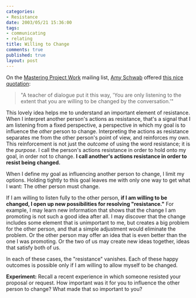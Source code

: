 ```yaml
--- 
categories: 
- Resistance
date: 2003/05/21 15:36:00
tags: 
- communicating
- relating
title: Willing to Change
comments: true
published: true
layout: post
---
```


<p> On the <a href="http://groups.yahoo.com/group/MasteringProjectWork">Mastering Project Work</a> mailing list, <a href="http://www.projectcommunity.com/whoweare.html">Amy Schwab</a> offered <a href="http://groups.yahoo.com/group/MasteringProjectWork/message/59">this nice quotation</a>: </p>
<blockquote>
<p> "A teacher of dialogue put it this way, 'You are only listening to the extent that you are willing to be changed by the conversation.'" </p>
</blockquote>
<p> This lovely idea helps me to understand an important element of resistance. When I interpret another person's actions as resistance, that's a signal that I am listening from a fixed perspective, a perspective in which my goal is to influence the <em>other</em> person to change. Interpreting the actions as resistance separates me from the other person's point of view, and reinforces my own. This reinforcement is not just the <em>outcome</em> of using the word resistance; it is the <em>purpose</em>. I call the person's actions resistance in order to hold onto my goal, in order not to change. <strong>I call another's actions resistance in order to resist being changed.</strong>
</p>
<p> When I define my goal as influencing another person to change, I limit my options. Holding tightly to this goal leaves me with only one way to get what I want: The other person must change. </p>
<p> If I am willing to listen fully to the other person, <strong>if I am willing to be changed, I open up new possibilities for resolving "resistance."</strong> For example, I may learn new information that shows that the change I am promoting is not such a good idea after all. I may discover that the change includes some element that is unimportant to me, but creates a big problem for the other person, and that a simple adjustment would eliminate the problem. Or the other person may offer an idea that is even better than the one I was promoting. Or the two of us may create new ideas together, ideas that satisfy both of us. </p>
<p> In each of these cases, the "resistance" vanishes. Each of these happy outcomes is possible only if I am willing to allow myself to be changed. </p>
<p>
<strong>Experiment:</strong> Recall a recent experience in which someone resisted your proposal or request. How important was it for you to influence the other person to change? What made that so important to you? </p>
